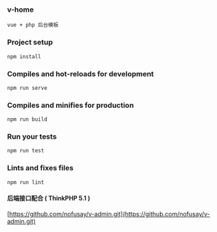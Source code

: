 ### v-home
```
vue + php 后台模板
```

### Project setup
```
npm install
```

### Compiles and hot-reloads for development
```
npm run serve
```

### Compiles and minifies for production
```
npm run build
```

### Run your tests
```
npm run test
```

### Lints and fixes files
```
npm run lint
```

#### 后端接口配合 ( ThinkPHP 5.1 )
[https://github.com/nofusay/v-admin.git](https://github.com/nofusay/v-admin.git)

